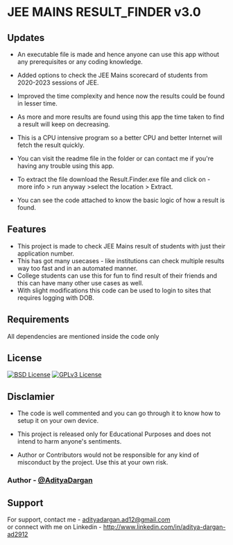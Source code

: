 
# JEE   MAINS   RESULT_FINDER v3.0

## Updates 

- An executable file is made and hence anyone can use this app without any prerequisites or any coding knowledge.

- Added options to check the JEE Mains scorecard of students from 2020-2023 sessions of JEE.

- Improved the time complexity and hence now the results could be found in lesser time.

- As more and more results are found using this app the time taken to find a result will keep on decreasing.

- This is a CPU intensive program so a better CPU and better Internet will fetch the result quickly.

- You can visit the readme file in the folder or can contact me if you're having any trouble using this app.

- To extract the file download the Result.Finder.exe file and click on - more info > run anyway >select the location > Extract.

- You can see the code attached to know the basic logic of how a result is found.

## Features

- This project is made to check JEE Mains result of students with just their application number. 
- This has got many usecases - like institutions can check multiple results way too fast and in an automated manner.
- College students can use this for fun to find result of their friends and this can have many other use cases as well.
- With slight modifications this code can be used to login to sites that requires logging with DOB.

## Requirements
  All dependencies are mentioned inside the code only

## License
[![BSD License](https://img.shields.io/pypi/l/pypi)](https://opensource.org/licenses/BSD-3-Clause)
[![GPLv3 License](https://img.shields.io/badge/License-GPL%20v3-yellow.svg)](https://opensource.org/licenses/gpl-license)

## Disclamier

- The code is well commented and you can go through it to know how to setup it on your own device.

- This project is released only for Educational Purposes and does not intend to harm anyone's sentiments.

- Author or Contributors would not be responsible for any kind of misconduct by the project. Use this at your own risk.

### Author - [@AdityaDargan](https://github.com/AdityaDargan)

## Support 
For support, contact me - adityadargan.ad12@gmail.com  
or connect with me on Linkedin - http://www.linkedin.com/in/aditya-dargan-ad2912

